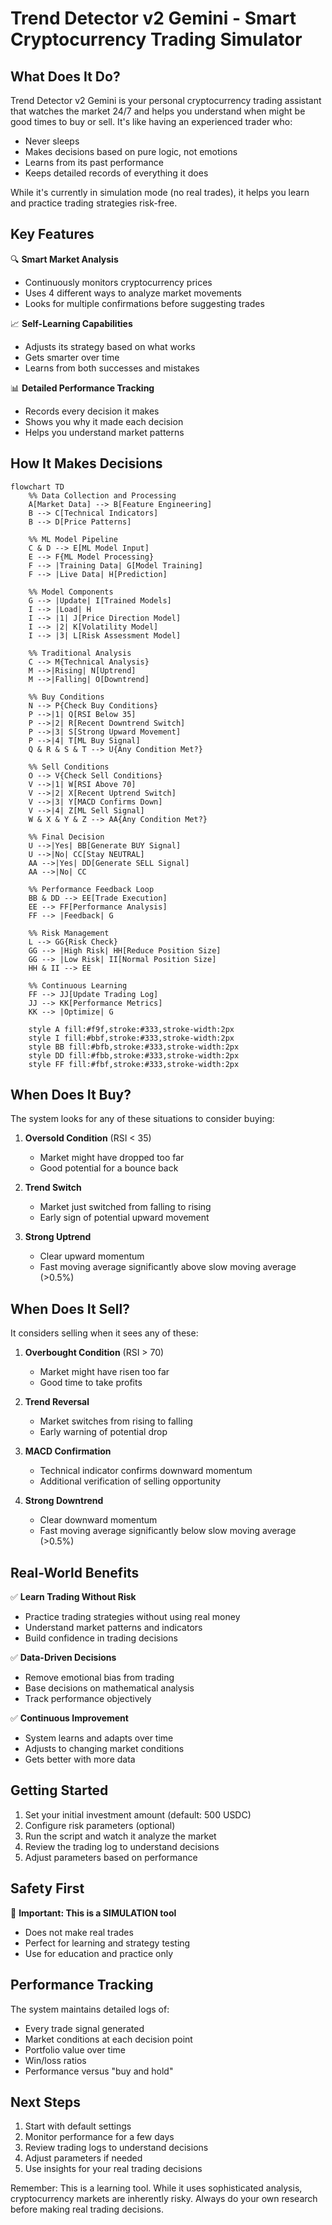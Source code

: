 # Trend Detector v2 Gemini - Smart Cryptocurrency Trading Simulator

## What Does It Do?

Trend Detector v2 Gemini is your personal cryptocurrency trading assistant that watches the market 24/7 and helps you understand when might be good times to buy or sell. It's like having an experienced trader who:

- Never sleeps
- Makes decisions based on pure logic, not emotions
- Learns from its past performance
- Keeps detailed records of everything it does

While it's currently in simulation mode (no real trades), it helps you learn and practice trading strategies risk-free.

## Key Features

🔍 **Smart Market Analysis**
- Continuously monitors cryptocurrency prices
- Uses 4 different ways to analyze market movements
- Looks for multiple confirmations before suggesting trades

📈 **Self-Learning Capabilities**
- Adjusts its strategy based on what works
- Gets smarter over time
- Learns from both successes and mistakes

📊 **Detailed Performance Tracking**
- Records every decision it makes
- Shows you why it made each decision
- Helps you understand market patterns

## How It Makes Decisions

```mermaid
flowchart TD
    %% Data Collection and Processing
    A[Market Data] --> B[Feature Engineering]
    B --> C[Technical Indicators]
    B --> D[Price Patterns]
    
    %% ML Model Pipeline
    C & D --> E[ML Model Input]
    E --> F{ML Model Processing}
    F --> |Training Data| G[Model Training]
    F --> |Live Data| H[Prediction]
    
    %% Model Components
    G --> |Update| I[Trained Models]
    I --> |Load| H
    I --> |1| J[Price Direction Model]
    I --> |2| K[Volatility Model]
    I --> |3| L[Risk Assessment Model]
    
    %% Traditional Analysis
    C --> M{Technical Analysis}
    M -->|Rising| N[Uptrend]
    M -->|Falling| O[Downtrend]
    
    %% Buy Conditions
    N --> P{Check Buy Conditions}
    P -->|1| Q[RSI Below 35]
    P -->|2| R[Recent Downtrend Switch]
    P -->|3| S[Strong Upward Movement]
    P -->|4| T[ML Buy Signal]
    Q & R & S & T --> U{Any Condition Met?}
    
    %% Sell Conditions
    O --> V{Check Sell Conditions}
    V -->|1| W[RSI Above 70]
    V -->|2| X[Recent Uptrend Switch]
    V -->|3| Y[MACD Confirms Down]
    V -->|4| Z[ML Sell Signal]
    W & X & Y & Z --> AA{Any Condition Met?}
    
    %% Final Decision
    U -->|Yes| BB[Generate BUY Signal]
    U -->|No| CC[Stay NEUTRAL]
    AA -->|Yes| DD[Generate SELL Signal]
    AA -->|No| CC
    
    %% Performance Feedback Loop
    BB & DD --> EE[Trade Execution]
    EE --> FF[Performance Analysis]
    FF --> |Feedback| G
    
    %% Risk Management
    L --> GG{Risk Check}
    GG --> |High Risk| HH[Reduce Position Size]
    GG --> |Low Risk| II[Normal Position Size]
    HH & II --> EE
    
    %% Continuous Learning
    FF --> JJ[Update Trading Log]
    JJ --> KK[Performance Metrics]
    KK --> |Optimize| G
    
    style A fill:#f9f,stroke:#333,stroke-width:2px
    style I fill:#bbf,stroke:#333,stroke-width:2px
    style BB fill:#bfb,stroke:#333,stroke-width:2px
    style DD fill:#fbb,stroke:#333,stroke-width:2px
    style FF fill:#fbf,stroke:#333,stroke-width:2px
```


## When Does It Buy?

The system looks for any of these situations to consider buying:

1. **Oversold Condition** (RSI < 35)
   - Market might have dropped too far
   - Good potential for a bounce back

2. **Trend Switch**
   - Market just switched from falling to rising
   - Early sign of potential upward movement

3. **Strong Uptrend**
   - Clear upward momentum
   - Fast moving average significantly above slow moving average (>0.5%)

## When Does It Sell?

It considers selling when it sees any of these:

1. **Overbought Condition** (RSI > 70)
   - Market might have risen too far
   - Good time to take profits

2. **Trend Reversal**
   - Market switches from rising to falling
   - Early warning of potential drop

3. **MACD Confirmation**
   - Technical indicator confirms downward momentum
   - Additional verification of selling opportunity

4. **Strong Downtrend**
   - Clear downward momentum
   - Fast moving average significantly below slow moving average (>0.5%)

## Real-World Benefits

✅ **Learn Trading Without Risk**
- Practice trading strategies without using real money
- Understand market patterns and indicators
- Build confidence in trading decisions

✅ **Data-Driven Decisions**
- Remove emotional bias from trading
- Base decisions on mathematical analysis
- Track performance objectively

✅ **Continuous Improvement**
- System learns and adapts over time
- Adjusts to changing market conditions
- Gets better with more data

## Getting Started

1. Set your initial investment amount (default: 500 USDC)
2. Configure risk parameters (optional)
3. Run the script and watch it analyze the market
4. Review the trading log to understand decisions
5. Adjust parameters based on performance

## Safety First

🚨 **Important: This is a SIMULATION tool**
- Does not make real trades
- Perfect for learning and strategy testing
- Use for education and practice only

## Performance Tracking

The system maintains detailed logs of:
- Every trade signal generated
- Market conditions at each decision point
- Portfolio value over time
- Win/loss ratios
- Performance versus "buy and hold"

## Next Steps

1. Start with default settings
2. Monitor performance for a few days
3. Review trading logs to understand decisions
4. Adjust parameters if needed
5. Use insights for your real trading decisions

Remember: This is a learning tool. While it uses sophisticated analysis, cryptocurrency markets are inherently risky. Always do your own research before making real trading decisions.

